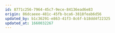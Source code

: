 ```yaml
---
id: 8771c256-7964-45c7-9ece-84136ead6e83
origin: 86dcaeee-481c-45fb-bca6-3818feab6d56
updated_by: b1c36291-e863-41f3-8c6f-b18dd4f22325
updated_at: 1660032267
---
```

